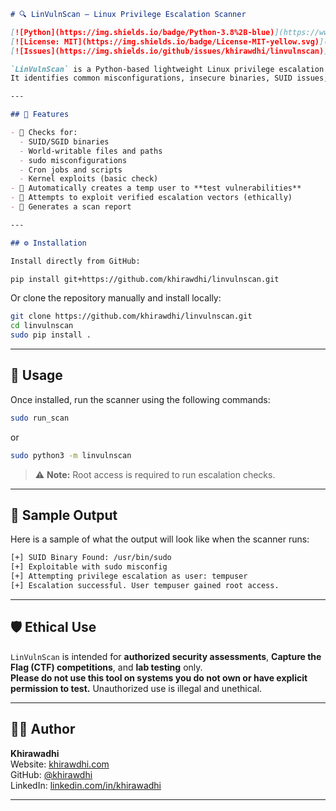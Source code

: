 ```markdown
# 🔍 LinVulnScan — Linux Privilege Escalation Scanner

[![Python](https://img.shields.io/badge/Python-3.8%2B-blue)](https://www.python.org/)
[![License: MIT](https://img.shields.io/badge/License-MIT-yellow.svg)](LICENSE)
[![Issues](https://img.shields.io/github/issues/khirawdhi/linvulnscan)](https://github.com/khirawdhi/linvulnscan/issues)

`LinVulnScan` is a Python-based lightweight Linux privilege escalation discovery tool inspired by [linPEAS](https://github.com/carlospolop/PEASS-ng/tree/master/linPEAS).  
It identifies common misconfigurations, insecure binaries, SUID issues, and then **automatically tests** privilege escalation vectors using a **non-root user** created during runtime.

---

## 🚀 Features

- 🔐 Checks for:
  - SUID/SGID binaries
  - World-writable files and paths
  - sudo misconfigurations
  - Cron jobs and scripts
  - Kernel exploits (basic check)
- 🧪 Automatically creates a temp user to **test vulnerabilities**
- 🔁 Attempts to exploit verified escalation vectors (ethically)
- 📝 Generates a scan report

---

## ⚙️ Installation

Install directly from GitHub:

pip install git+https://github.com/khirawdhi/linvulnscan.git
```

Or clone the repository manually and install locally:

```bash
git clone https://github.com/khirawdhi/linvulnscan.git
cd linvulnscan
sudo pip install .
```

---

## 🧪 Usage

Once installed, run the scanner using the following commands:

```bash
sudo run_scan
```

or

```bash
sudo python3 -m linvulnscan
```

> ⚠️ **Note:** Root access is required to run escalation checks.

---

## 📁 Sample Output

Here is a sample of what the output will look like when the scanner runs:

```bash
[+] SUID Binary Found: /usr/bin/sudo
[+] Exploitable with sudo misconfig
[+] Attempting privilege escalation as user: tempuser
[+] Escalation successful. User tempuser gained root access.
```

---

## 🛡️ Ethical Use

`LinVulnScan` is intended for **authorized security assessments**, **Capture the Flag (CTF) competitions**, and **lab testing** only.  
**Please do not use this tool on systems you do not own or have explicit permission to test.** Unauthorized use is illegal and unethical.

---

## 👩‍💻 Author

**Khirawadhi**  
Website: [khirawdhi.com](https://khirawdhi.com)  
GitHub: [@khirawdhi](https://github.com/khirawdhi)  
LinkedIn: [linkedin.com/in/khirawadhi](https://www.linkedin.com/in/khirawadhi//)

---
